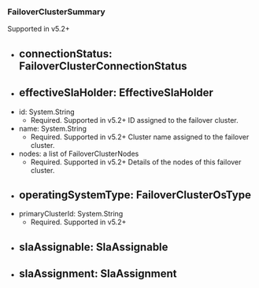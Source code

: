 ### FailoverClusterSummary
Supported in v5.2+

- connectionStatus: FailoverClusterConnectionStatus
  - 
- effectiveSlaHolder: EffectiveSlaHolder
  - 
- id: System.String
  - Required. Supported in v5.2+
  ID assigned to the failover cluster.
- name: System.String
  - Required. Supported in v5.2+
  Cluster name assigned to the failover cluster.
- nodes: a list of FailoverClusterNodes
  - Required. Supported in v5.2+
  Details of the nodes of this failover cluster.
- operatingSystemType: FailoverClusterOsType
  - 
- primaryClusterId: System.String
  - Required. Supported in v5.2+
- slaAssignable: SlaAssignable
  - 
- slaAssignment: SlaAssignment
  - 
